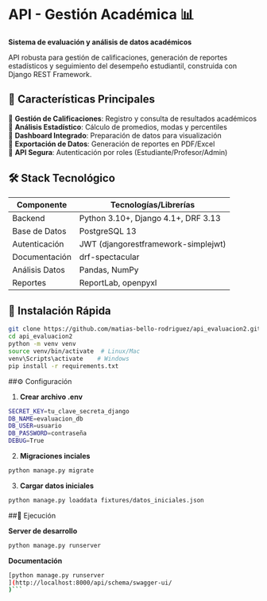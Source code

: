 # API - Gestión Académica 📊  
**Sistema de evaluación y análisis de datos académicos**  

API robusta para gestión de calificaciones, generación de reportes estadísticos y seguimiento del desempeño estudiantil, construida con Django REST Framework.

## 🌟 Características Principales

🔹 **Gestión de Calificaciones**: Registro y consulta de resultados académicos  
🔹 **Análisis Estadístico**: Cálculo de promedios, modas y percentiles  
🔹 **Dashboard Integrado**: Preparación de datos para visualización  
🔹 **Exportación de Datos**: Generación de reportes en PDF/Excel  
🔹 **API Segura**: Autenticación por roles (Estudiante/Profesor/Admin)  

## 🛠 Stack Tecnológico  

| Componente       | Tecnologías/Librerías                |
|------------------|--------------------------------------|
| Backend          | Python 3.10+, Django 4.1+, DRF 3.13 |
| Base de Datos    | PostgreSQL 13                        |
| Autenticación    | JWT (djangorestframework-simplejwt)  |
| Documentación    | drf-spectacular                      |
| Análisis Datos   | Pandas, NumPy                        |
| Reportes         | ReportLab, openpyxl                  |

## 🚀 Instalación Rápida

```bash
git clone https://github.com/matias-bello-rodriguez/api_evaluacion2.git
cd api_evaluacion2
python -m venv venv
source venv/bin/activate  # Linux/Mac
venv\Scripts\activate    # Windows
pip install -r requirements.txt
```

##⚙ Configuración
1. **Crear archivo .env**
```bash
SECRET_KEY=tu_clave_secreta_django
DB_NAME=evaluacion_db
DB_USER=usuario
DB_PASSWORD=contraseña
DEBUG=True
```
2. **Migraciones inciales**
```bash
python manage.py migrate
```
3. **Cargar datos iniciales**
```bash
python manage.py loaddata fixtures/datos_iniciales.json
```

##🏃 Ejecución

**Server de desarrollo**
```bash
python manage.py runserver
```

**Documentación**
```bash
[python manage.py runserver
](http://localhost:8000/api/schema/swagger-ui/
)```

